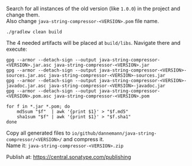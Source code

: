 Search for all instances of the old version (like `1.0.0`) in the project and change them.</br>
Also change `java-string-compressor-<VERSION>.pom` file name.
```
./gradlew clean build
```
The 4 needed artifacts will be placed at `build/libs`. Navigate there and execute:
```
gpg --armor --detach-sign --output java-string-compressor-<VERSION>.jar.asc java-string-compressor-<VERSION>.jar
gpg --armor --detach-sign --output java-string-compressor-<VERSION>-sources.jar.asc java-string-compressor-<VERSION>-sources.jar
gpg --armor --detach-sign --output java-string-compressor-<VERSION>-javadoc.jar.asc java-string-compressor-<VERSION>-javadoc.jar
gpg --armor --detach-sign --output java-string-compressor-<VERSION>.pom.asc java-string-compressor-<VERSION>.pom

for f in *.jar *.pom; do
    md5sum "$f"  | awk '{print $1}' > "$f.md5"
    sha1sum "$f" | awk '{print $1}' > "$f.sha1"
done
```
Copy all generated files to `io/github/dannemann/java-string-compressor/<VERSION>/` and compress it.</br>
Name it: `java-string-compressor-<VERSION>.zip`

Publish at: https://central.sonatype.com/publishing
